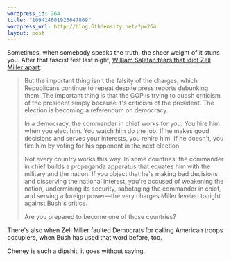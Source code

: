 ```yaml
--- 
wordpress_id: 264
title: "109414601926647869"
wordpress_url: http://blog.6thdensity.net/?p=264
layout: post
---
```

Sometimes, when somebody speaks the truth, the sheer weight of it stuns you.  After that fascist fest last night, <a href="">William Saletan tears that idiot Zell Miller apart</a>:<blockquote>But the important thing isn't the falsity of the charges, which Republicans continue to repeat despite press reports debunking them. The important thing is that the GOP is trying to quash criticism of the president simply because it's criticism of the president. The election is becoming a referendum on democracy.

In a democracy, the commander in chief works for you. You hire him when you elect him. You watch him do the job. If he makes good decisions and serves your interests, you rehire him. If he doesn't, you fire him by voting for his opponent in the next election.

Not every country works this way. In some countries, the commander in chief builds a propaganda apparatus that equates him with the military and the nation. If you object that he's making bad decisions and disserving the national interest, you're accused of weakening the nation, undermining its security, sabotaging the commander in chief, and serving a foreign power—the very charges Miller leveled tonight against Bush's critics.

Are you prepared to become one of those countries?</blockquote>There's also when Zell Miller faulted Democrats for calling American troops occupiers, when Bush has used that word before, too.

Cheney is such a dipshit, it goes without saying.

